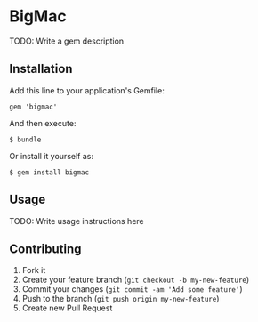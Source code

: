 # BigMac

TODO: Write a gem description

## Installation

Add this line to your application's Gemfile:

    gem 'bigmac'

And then execute:

    $ bundle

Or install it yourself as:

    $ gem install bigmac

## Usage

TODO: Write usage instructions here

## Contributing

1. Fork it
2. Create your feature branch (`git checkout -b my-new-feature`)
3. Commit your changes (`git commit -am 'Add some feature'`)
4. Push to the branch (`git push origin my-new-feature`)
5. Create new Pull Request
